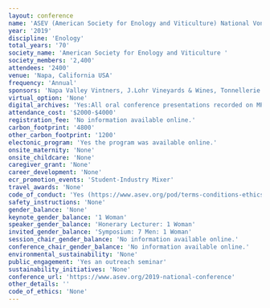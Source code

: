 ```yaml
---
layout: conference 
name: 'ASEV (American Society for Enology and Viticulture) National Vonference'
year: '2019'
discipline: 'Enology'
total_years: '70'
society_name: 'American Society for Enology and Viticulture '
society_members: '2,400'
attendees: '2400'
venue: 'Napa, California USA'
frequency: 'Annual'
sponsors: 'Napa Valley Vintners, J.Lohr Vineyards & Wines, Tonnellerie Radoux USA, Inc., Lallemand, Martinez Orchards, Nadalie USA, Fermentis'
virtual_option: 'None'
digital_archives: 'Yes:All oral conference presentations recorded on MP3’s are available after the National Conference. The audio recordings will also be available to order on-site at the National Conference each year (https://www.asev.org/asev-audio-recordings)'
attendance_cost: '$2000-$4000'
registration_fee: 'No information available online.'
carbon_footprint: '4800'
other_carbon_footprint: '1200'
electonic_program: 'Yes the program was available online.'
onsite_maternity: 'None'
onsite_childcare: 'None'
caregiver_grant: 'None'
career_development: 'None'
ecr_promotion_events: 'Student-Industry Mixer'
travel_awards: 'None'
code_of_conduct: 'Yes (https://www.asev.org/pod/terms-conditions-ethics)'
safety_instructions: 'None'
gender_balance: 'None'
keynote_gender_balance: '1 Woman'
speaker_gender_balance: 'Honerary Lecturer: 1 Woman'
invited_gender_balance: 'Symposium: 7 Men: 1 Woman'
session_chair_gender_balance: 'No information available online.'
conference_chair_gender_balance: 'No information available online.'
environmental_sustainability: 'None'
public_engagement: 'Yes an outreach seminar'
sustainability_initiatives: 'None'
conference_url: 'https://www.asev.org/2019-national-conference'
other_details: ''
code_of_ethics: 'None'
---
```

